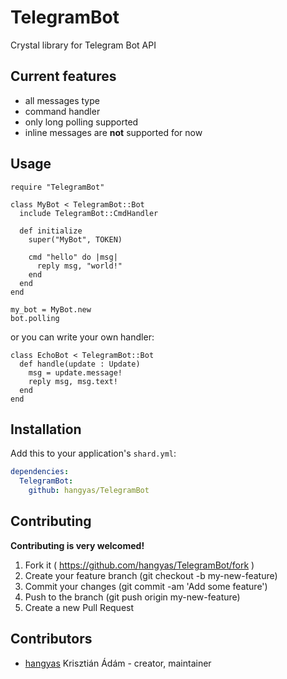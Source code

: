 # TelegramBot

Crystal library for Telegram Bot API

## Current features

 - all messages type
 - command handler
 - only long polling supported
 - inline messages are __not__ supported for now

## Usage


```crystal
require "TelegramBot"

class MyBot < TelegramBot::Bot
  include TelegramBot::CmdHandler

  def initialize
    super("MyBot", TOKEN)

    cmd "hello" do |msg|
      reply msg, "world!"
    end
  end
end

my_bot = MyBot.new
bot.polling
```

or you can write your own handler:

```crystal
class EchoBot < TelegramBot::Bot
  def handle(update : Update)
    msg = update.message!
    reply msg, msg.text!
  end
end
```

## Installation

Add this to your application's `shard.yml`:

```yaml
dependencies:
  TelegramBot:
    github: hangyas/TelegramBot
```


## Contributing

__Contributing is very welcomed!__

1. Fork it ( https://github.com/hangyas/TelegramBot/fork )
2. Create your feature branch (git checkout -b my-new-feature)
3. Commit your changes (git commit -am 'Add some feature')
4. Push to the branch (git push origin my-new-feature)
5. Create a new Pull Request

## Contributors

- [hangyas](https://github.com/hangyas) Krisztián Ádám - creator, maintainer
